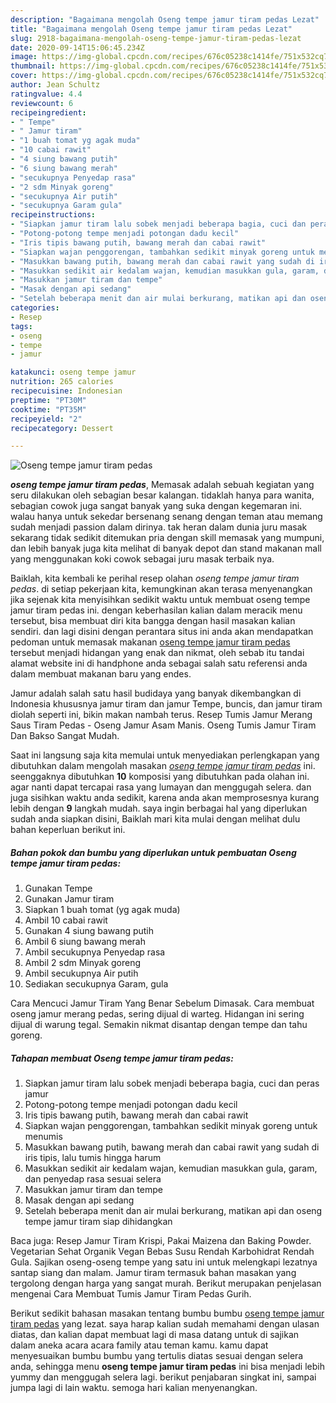 ```yaml
---
description: "Bagaimana mengolah Oseng tempe jamur tiram pedas Lezat"
title: "Bagaimana mengolah Oseng tempe jamur tiram pedas Lezat"
slug: 2918-bagaimana-mengolah-oseng-tempe-jamur-tiram-pedas-lezat
date: 2020-09-14T15:06:45.234Z
image: https://img-global.cpcdn.com/recipes/676c05238c1414fe/751x532cq70/oseng-tempe-jamur-tiram-pedas-foto-resep-utama.jpg
thumbnail: https://img-global.cpcdn.com/recipes/676c05238c1414fe/751x532cq70/oseng-tempe-jamur-tiram-pedas-foto-resep-utama.jpg
cover: https://img-global.cpcdn.com/recipes/676c05238c1414fe/751x532cq70/oseng-tempe-jamur-tiram-pedas-foto-resep-utama.jpg
author: Jean Schultz
ratingvalue: 4.4
reviewcount: 6
recipeingredient:
- " Tempe"
- " Jamur tiram"
- "1 buah tomat yg agak muda"
- "10 cabai rawit"
- "4 siung bawang putih"
- "6 siung bawang merah"
- "secukupnya Penyedap rasa"
- "2 sdm Minyak goreng"
- "secukupnya Air putih"
- "secukupnya Garam gula"
recipeinstructions:
- "Siapkan jamur tiram lalu sobek menjadi beberapa bagia, cuci dan peras jamur"
- "Potong-potong tempe menjadi potongan dadu kecil"
- "Iris tipis bawang putih, bawang merah dan cabai rawit"
- "Siapkan wajan penggorengan, tambahkan sedikit minyak goreng untuk menumis"
- "Masukkan bawang putih, bawang merah dan cabai rawit yang sudah di iris tipis, lalu tumis hingga harum"
- "Masukkan sedikit air kedalam wajan, kemudian masukkan gula, garam, dan penyedap rasa sesuai selera"
- "Masukkan jamur tiram dan tempe"
- "Masak dengan api sedang"
- "Setelah beberapa menit dan air mulai berkurang, matikan api dan oseng tempe jamur tiram siap dihidangkan"
categories:
- Resep
tags:
- oseng
- tempe
- jamur

katakunci: oseng tempe jamur 
nutrition: 265 calories
recipecuisine: Indonesian
preptime: "PT30M"
cooktime: "PT35M"
recipeyield: "2"
recipecategory: Dessert

---
```



![Oseng tempe jamur tiram pedas](https://img-global.cpcdn.com/recipes/676c05238c1414fe/751x532cq70/oseng-tempe-jamur-tiram-pedas-foto-resep-utama.jpg)

<b><i>oseng tempe jamur tiram pedas</i></b>, Memasak adalah sebuah kegiatan yang seru dilakukan oleh sebagian besar kalangan. tidaklah hanya para wanita, sebagian cowok juga sangat banyak yang suka dengan kegemaran ini. walau hanya untuk sekedar bersenang senang dengan teman atau memang sudah menjadi passion dalam dirinya. tak heran dalam dunia juru masak sekarang tidak sedikit ditemukan pria dengan skill memasak yang mumpuni, dan lebih banyak juga kita melihat di banyak depot dan stand makanan mall yang menggunakan koki cowok sebagai juru masak terbaik nya.

Baiklah, kita kembali ke perihal resep olahan <i>oseng tempe jamur tiram pedas</i>. di setiap pekerjaan kita, kemungkinan akan terasa menyenangkan jika sejenak kita menyisihkan sedikit waktu untuk membuat oseng tempe jamur tiram pedas ini. dengan keberhasilan kalian dalam meracik menu tersebut, bisa membuat diri kita bangga dengan hasil masakan kalian sendiri. dan lagi disini dengan perantara situs ini anda akan mendapatkan pedoman untuk memasak makanan <u>oseng tempe jamur tiram pedas</u> tersebut menjadi hidangan yang enak dan nikmat, oleh sebab itu tandai alamat website ini di handphone anda sebagai salah satu referensi anda dalam membuat makanan baru yang endes.

Jamur adalah salah satu hasil budidaya yang banyak dikembangkan di Indonesia khususnya jamur tiram dan jamur Tempe, buncis, dan jamur tiram diolah seperti ini, bikin makan nambah terus. Resep Tumis Jamur Merang Saus Tiram Pedas - Oseng Jamur Asam Manis. Oseng Tumis Jamur Tiram Dan Bakso Sangat Mudah.


Saat ini langsung saja kita memulai untuk menyediakan perlengkapan yang dibutuhkan dalam mengolah masakan <u><i>oseng tempe jamur tiram pedas</i></u> ini. seenggaknya dibutuhkan <b>10</b> komposisi yang dibutuhkan pada olahan ini. agar nanti dapat tercapai rasa yang lumayan dan menggugah selera. dan juga sisihkan waktu anda sedikit, karena anda akan memprosesnya kurang lebih dengan <b>9</b> langkah mudah. saya ingin berbagai hal yang diperlukan sudah anda siapkan disini, Baiklah mari kita mulai dengan melihat dulu bahan keperluan berikut ini.

<!--inarticleads1-->

##### Bahan pokok dan bumbu yang diperlukan untuk pembuatan Oseng tempe jamur tiram pedas:

1. Gunakan  Tempe
1. Gunakan  Jamur tiram
1. Siapkan 1 buah tomat (yg agak muda)
1. Ambil 10 cabai rawit
1. Gunakan 4 siung bawang putih
1. Ambil 6 siung bawang merah
1. Ambil secukupnya Penyedap rasa
1. Ambil 2 sdm Minyak goreng
1. Ambil secukupnya Air putih
1. Sediakan secukupnya Garam, gula


Cara Mencuci Jamur Tiram Yang Benar Sebelum Dimasak. Cara membuat oseng jamur merang pedas, sering dijual di warteg. Hidangan ini sering dijual di warung tegal. Semakin nikmat disantap dengan tempe dan tahu goreng. 

<!--inarticleads2-->

##### Tahapan membuat Oseng tempe jamur tiram pedas:

1. Siapkan jamur tiram lalu sobek menjadi beberapa bagia, cuci dan peras jamur
1. Potong-potong tempe menjadi potongan dadu kecil
1. Iris tipis bawang putih, bawang merah dan cabai rawit
1. Siapkan wajan penggorengan, tambahkan sedikit minyak goreng untuk menumis
1. Masukkan bawang putih, bawang merah dan cabai rawit yang sudah di iris tipis, lalu tumis hingga harum
1. Masukkan sedikit air kedalam wajan, kemudian masukkan gula, garam, dan penyedap rasa sesuai selera
1. Masukkan jamur tiram dan tempe
1. Masak dengan api sedang
1. Setelah beberapa menit dan air mulai berkurang, matikan api dan oseng tempe jamur tiram siap dihidangkan


Baca juga: Resep Jamur Tiram Krispi, Pakai Maizena dan Baking Powder. Vegetarian Sehat Organik Vegan Bebas Susu Rendah Karbohidrat Rendah Gula. Sajikan oseng-oseng tempe yang satu ini untuk melengkapi lezatnya santap siang dan malam. Jamur tiram termasuk bahan masakan yang tergolong dengan harga yang sangat murah. Berikut merupakan penjelasan mengenai Cara Membuat Tumis Jamur Tiram Pedas Gurih. 

Berikut sedikit bahasan masakan tentang bumbu bumbu <u>oseng tempe jamur tiram pedas</u> yang lezat. saya harap kalian sudah memahami dengan ulasan diatas, dan kalian dapat membuat lagi di masa datang untuk di sajikan dalam aneka acara acara family atau teman kamu. kamu dapat menyesuaikan bumbu bumbu yang tertulis diatas sesuai dengan selera anda, sehingga menu <b>oseng tempe jamur tiram pedas</b> ini bisa menjadi lebih yummy dan menggugah selera lagi. berikut penjabaran singkat ini, sampai jumpa lagi di lain waktu. semoga hari kalian menyenangkan.
